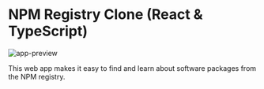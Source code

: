 # NPM Registry Clone (React & TypeScript)

![app-preview](assets/app-preview.gif)

This web app makes it easy to find and learn about software packages from the NPM registry.